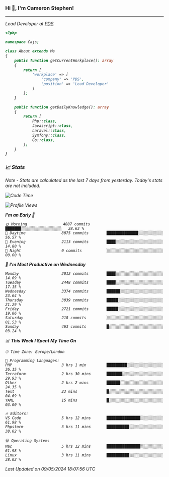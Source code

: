 ### Hi 👋, I'm Cameron Stephen!
<hr>
<p><em>Lead Developer at <a href="https://prindatasolutions.co.uk">PDS</a></p>


```php
<?php

namespace Cajs;

class About extends Me
{
    public function getCurrentWorkplace(): array
    {
        return [
            'workplace' => [
                'company' => 'PDS',
                'position' => 'Lead Developer'
            ]
        ];
    }

    public function getDailyKnowledge(): array
    {
        return [
            Php::class,
            Javascript::class,
            Laravel::class,
            Symfony::class,
            Go::class,
        ];
    }
}
```

### 📈 Stats
<p><em>Note - Stats are calculated as the last 7 days from yesterday. Today's stats are not included.</em></p>


<!--START_SECTION:waka-->
![Code Time](http://img.shields.io/badge/Code%20Time-3%2C807%20hrs%2013%20mins-blue)

![Profile Views](http://img.shields.io/badge/Profile%20Views-0-blue)

**I'm an Early 🐤** 

```text
🌞 Morning                4087 commits        ███████░░░░░░░░░░░░░░░░░░   28.63 % 
🌆 Daytime                8075 commits        ██████████████░░░░░░░░░░░   56.57 % 
🌃 Evening                2113 commits        ████░░░░░░░░░░░░░░░░░░░░░   14.80 % 
🌙 Night                  0 commits           ░░░░░░░░░░░░░░░░░░░░░░░░░   00.00 % 
```
📅 **I'm Most Productive on Wednesday** 

```text
Monday                   2012 commits        ████░░░░░░░░░░░░░░░░░░░░░   14.09 % 
Tuesday                  2448 commits        ████░░░░░░░░░░░░░░░░░░░░░   17.15 % 
Wednesday                3374 commits        ██████░░░░░░░░░░░░░░░░░░░   23.64 % 
Thursday                 3039 commits        █████░░░░░░░░░░░░░░░░░░░░   21.29 % 
Friday                   2721 commits        █████░░░░░░░░░░░░░░░░░░░░   19.06 % 
Saturday                 218 commits         ░░░░░░░░░░░░░░░░░░░░░░░░░   01.53 % 
Sunday                   463 commits         █░░░░░░░░░░░░░░░░░░░░░░░░   03.24 % 
```


📊 **This Week I Spent My Time On** 

```text
🕑︎ Time Zone: Europe/London

💬 Programming Languages: 
PHP                      3 hrs 1 min         █████████░░░░░░░░░░░░░░░░   36.15 % 
Terraform                2 hrs 30 mins       ███████░░░░░░░░░░░░░░░░░░   29.93 % 
Other                    2 hrs 2 mins        ██████░░░░░░░░░░░░░░░░░░░   24.35 % 
Text                     23 mins             █░░░░░░░░░░░░░░░░░░░░░░░░   04.69 % 
YAML                     15 mins             █░░░░░░░░░░░░░░░░░░░░░░░░   03.00 % 

🔥 Editors: 
VS Code                  5 hrs 12 mins       ███████████████░░░░░░░░░░   61.98 % 
Phpstorm                 3 hrs 11 mins       ██████████░░░░░░░░░░░░░░░   38.02 % 

💻 Operating System: 
Mac                      5 hrs 12 mins       ███████████████░░░░░░░░░░   61.98 % 
Linux                    3 hrs 11 mins       ██████████░░░░░░░░░░░░░░░   38.02 % 
```


 Last Updated on 09/05/2024 18:07:56 UTC
<!--END_SECTION:waka-->
